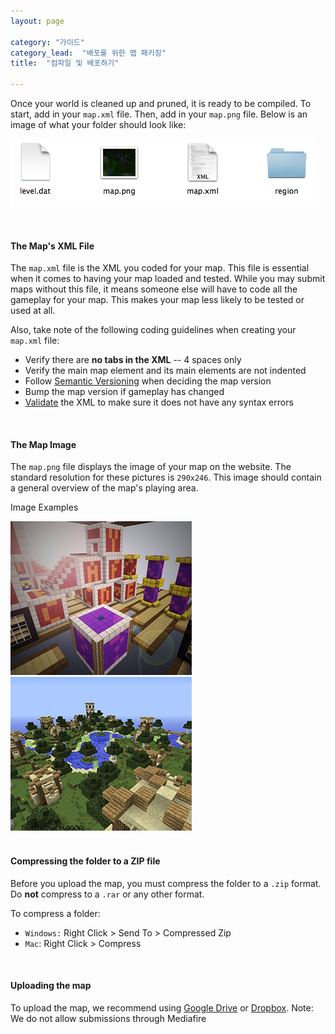```yaml
---
layout: page

category: "가이드"
category_lead:  "배포를 위한 맵 패키징"
title:  "컴파일 및 배포하기"

---
```


Once your world is cleaned up and pruned, it is ready to be compiled. To start, add in your `map.xml` file. Then, add in your `map.png` file. Below is an image of what your folder should look like:

![](/img/folder_layout.png)

<br/>

#### The Map's XML File

The `map.xml` file is the XML you coded for your map. This file is essential when it comes to having your map loaded and tested. While you may submit maps without this file, it means someone else will have to code all the gameplay for your map. This makes your map less likely to be tested or used at all.

Also, take note of the following coding guidelines when creating your `map.xml` file:

* Verify there are **no tabs in the XML** -- 4 spaces only
* Verify the main map element and its main elements are not indented
* Follow [Semantic Versioning](http://semver.org) when deciding the map version
* Bump the map version if gameplay has changed
* [Validate](http://www.w3schools.com/xml/xml_validator.asp) the XML to make sure it does not have any syntax errors

<br/>

#### The Map Image

The `map.png` file displays the image of your map on the website. The standard resolution for these pictures is `290x246`. This image should contain a general overview of the map's playing area.

Image Examples

<div class="row">
    <div class="col-md-6">
        <img class="thumbnail center-block" src="/img/BlockRage_map.png"/>
    </div>
    <div class="col-md-6">
        <img class="thumbnail center-block" src="/img/Rage Quit_map.png"/>
    </div>
</div>

<br/>

#### Compressing the folder to a ZIP file

Before you upload the map, you must compress the folder to a `.zip` format. Do **not** compress to a `.rar` or any other format.

To compress a folder:

* `Windows:` Right Click > Send To > Compressed Zip
* `Mac`: Right Click > Compress

<br/>

#### Uploading the map
To upload the map, we recommend using [Google Drive](https://drive.google.com/) or [Dropbox](https://www.dropbox.com/).
Note: We do not allow submissions through Mediafire
